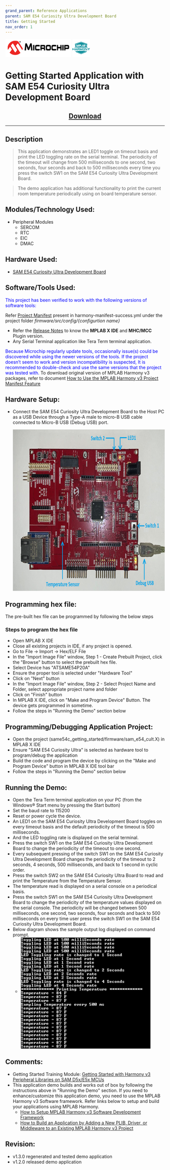 ```yaml
---
grand_parent: Reference Applications
parent: SAM E54 Curiosity Ultra Development Board
title: Getting Started
nav_order: 1
---
```

<img src = "images/microchip_logo.png">
<img src = "images/microchip_mplab_harmony_logo_small.png">

# Getting Started Application with SAM E54 Curiosity Ultra Development Board
<h2 align="center"> <a href="https://github.com/MicrochipTech/MPLAB-Harmony-Reference-Apps/releases/latest/download/same54c_getting_started.zip" > Download </a> </h2>

-----
## Description

> This application demonstrates an LED1 toggle on timeout basis and print the LED toggling rate on the serial terminal. The periodicity of the timeout will change from 500 milliseconds to one second, two seconds, four seconds and back to 500 milliseconds every time you press the switch SW1 on the SAM E54 Curiosity Ultra Development Board.

> The demo application has additional functionality to print the current room temperature periodically using on board temperature sensor.


## Modules/Technology Used:

- Peripheral Modules      
	- SERCOM
	- RTC
	- EIC
	- DMAC

## Hardware Used:

- [SAM E54 Curiosity Ultra Development Board](https://www.microchip.com/Developmenttools/ProductDetails/DM320210)   

## Software/Tools Used:
<span style="color:blue"> This project has been verified to work with the following versions of software tools:</span>  

Refer [Project Manifest](./firmware/src/config/sam_e54_cult/harmony-manifest-success.yml) present in harmony-manifest-success.yml under the project folder *firmware/src/config/{configurtion name}*  
- Refer the [Release Notes](../../../release_notes.md#development-tools) to know the **MPLAB X IDE** and **MHC/MCC** Plugin version.  
- Any Serial Terminal application like Tera Term terminal application.

<span style="color:blue"> Because Microchip regularly update tools, occasionally issue(s) could be discovered while using the newer versions of the tools. If the project doesn’t seem to work and version incompatibility is suspected, It is recommended to double-check and use the same versions that the project was tested with. </span> To download original version of MPLAB Harmony v3 packages, refer to document [How to Use the MPLAB Harmony v3 Project Manifest Feature](https://microchip.com/DS90003305) 

## Hardware Setup:
- Connect the SAM E54 Curiosity Ultra Development Board to the Host PC as a USB Device
	through a Type-A male to micro-B USB cable connected to Micro-B USB (Debug USB) port.  

	<img src = "images/hardware_setup.png" width="800" height="508" align="middle">

## Programming hex file:
The pre-built hex file can be programmed by following the below steps

### Steps to program the hex file
- Open MPLAB X IDE
- Close all existing projects in IDE, if any project is opened.
- Go to File -> Import -> Hex/ELF File
- In the "Import Image File" window, Step 1 - Create Prebuilt Project, click the "Browse" button to select the prebuilt hex file.
- Select Device has "ATSAME54P20A"
- Ensure the proper tool is selected under "Hardware Tool"
- Click on "Next" button
- In the "Import Image File" window, Step 2 - Select Project Name and Folder, select appropriate project name and folder
- Click on "Finish" button
- In MPLAB X IDE, click on "Make and Program Device" Button. The device gets programmed in sometime.
- Follow the steps in "Running the Demo" section below

## Programming/Debugging Application Project:
- Open the project (same54c_getting_started/firmware/sam_e54_cult.X) in MPLAB X IDE
- Ensure "SAM E54 Curiosity Ultra" is selected as hardware tool to program/debug the application
- Build the code and program the device by clicking on the "Make and Program Device" button in MPLAB X IDE tool bar
- Follow the steps in "Running the Demo" section below

## Running the Demo:
- Open the Tera Term terminal application on your PC (from the Windows® Start menu by pressing the Start button)
- Set the baud rate to 115200
- Reset or power cycle the device.
- An LED1  on the SAM E54 Curiosity Ultra Development Board toggles on every timeout basis and the default periodicity of the timeout is 500 milliseconds.
- And the LED toggling rate is displayed on the serial terminal.
- Press the switch SW1 on the SAM E54 Curiosity Ultra Development Board to change the periodicity of the timeout to one second.
- Every subsequent pressing of the switch SW1 on the SAM E54 Curiosity Ultra Development Board changes the periodicity of the timeout to 2 seconds, 4 seconds, 500 milliseconds, and back to 1 second in cyclic order.
- Press the switch SW2 on the SAM E54 Curiosity Ultra Board to read and print the Temperature from the Temperature Sensor.
- The temperature read is displayed on a serial console on a periodical basis.
- Press the switch SW1 on the SAM E54 Curiosity Ultra Development Board to change the
periodicity of the temperature values displayed on the serial console. The periodicity will be changed between 500 milliseconds, one second, two seconds, four seconds and back to 500 milliseconds on every time user press the switch SW1 on the SAM E54 Curiosity Ultra Development Board.
- Below diagram shows the sample output log displayed on command prompt.
    * <img src = "images/output.png" width="411" height="350" align="middle">

## Comments:
- Getting Started Training Module: [Getting Started with Harmony v3 Peripheral Libraries on SAM D5x/E5x MCUs](https://microchipdeveloper.com/harmony3:same54-getting-started-training-module)
- This application demo builds and works out of box by following the instructions above in "Running the Demo" section. If you need to enhance/customize this application demo, you need to use the MPLAB Harmony v3 Software framework. Refer links below to setup and build your applications using MPLAB Harmony.
	- [How to Setup MPLAB Harmony v3 Software Development Framework](https://www.microchip.com/mymicrochip/filehandler.aspx?ddocname=en1000821)
	- [How to Build an Application by Adding a New PLIB, Driver, or Middleware to an Existing MPLAB Harmony v3 Project](http://ww1.microchip.com/downloads/en/DeviceDoc/How_to_Build_Application_Adding_PLIB_%20Driver_or_Middleware%20_to_MPLAB_Harmony_v3Project_DS90003253A.pdf)

## Revision:
- v1.3.0 regenerated and tested demo application
- v1.2.0 released demo application
